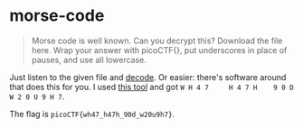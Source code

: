 # morse-code

> Morse code is well known. Can you decrypt this? Download the file here. Wrap your answer with picoCTF{}, put underscores in place of pauses, and use all lowercase.

Just listen to the given file and [decode](https://nl.wikipedia.org/wiki/Morse). Or easier: there's software around that does this for you. I used [this tool](https://morsecode.world/international/decoder/audio-decoder-adaptive.html?utm_content=cmp-true) and got `W H 4 7     H 4 7 H    9 0 D    W 2 0 U 9 H 7`.


The flag is `picoCTF{wh47_h47h_90d_w20u9h7}`.
